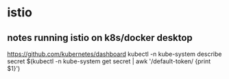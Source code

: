 # istio

## notes running istio on k8s/docker desktop

https://github.com/kubernetes/dashboard
kubectl -n kube-system describe secret $(kubectl -n kube-system get secret | awk '/default-token/ {print $1}')

